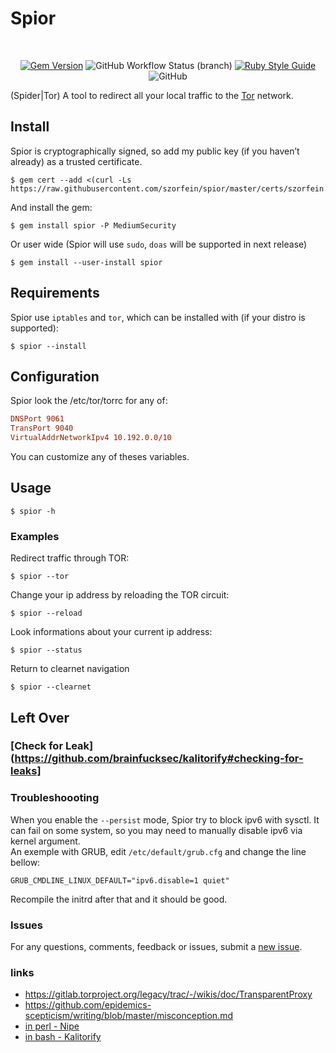 # Spior

<div align="center">
<br/>

[![Gem Version](https://badge.fury.io/rb/spior.svg)](https://badge.fury.io/rb/spior)
![GitHub Workflow Status (branch)](https://img.shields.io/github/workflow/status/szorfein/spior/Rubocop/devel)
[![Ruby Style Guide](https://img.shields.io/badge/code_style-rubocop-brightgreen.svg)](https://github.com/rubocop/rubocop)
![GitHub](https://img.shields.io/github/license/szorfein/spior)

</div>

(Spider|Tor) A tool to redirect all your local traffic to the [Tor](https://www.torproject.org/) network.

## Install
Spior is cryptographically signed, so add my public key (if you haven’t already) as a trusted certificate.

    $ gem cert --add <(curl -Ls https://raw.githubusercontent.com/szorfein/spior/master/certs/szorfein.pem)

And install the gem:

    $ gem install spior -P MediumSecurity

Or user wide (Spior will use `sudo`, `doas` will be supported in next release)

    $ gem install --user-install spior

## Requirements
Spior use `iptables` and `tor`, which can be installed with (if your distro is supported):

    $ spior --install

## Configuration
Spior look the /etc/tor/torrc for any of:

```conf
DNSPort 9061
TransPort 9040
VirtualAddrNetworkIpv4 10.192.0.0/10
```

You can customize any of theses variables.

## Usage

    $ spior -h

### Examples
Redirect traffic through TOR:

    $ spior --tor

Change your ip address by reloading the TOR circuit:

    $ spior --reload

Look informations about your current ip address:

    $ spior --status

Return to clearnet navigation

    $ spior --clearnet

## Left Over

### [Check for Leak](https://github.com/brainfucksec/kalitorify#checking-for-leaks]
### Troubleshoooting
When you enable the `--persist` mode, Spior try to block ipv6 with sysctl. It can fail on some system, so you may need to manually disable ipv6 via kernel argument.  
An exemple with GRUB, edit `/etc/default/grub.cfg` and change the line bellow:

```
GRUB_CMDLINE_LINUX_DEFAULT="ipv6.disable=1 quiet"
```

Recompile the initrd after that and it should be good.

### Issues
For any questions, comments, feedback or issues, submit a [new issue](https://github.com/szorfein/spior/issues/new).

### links
+ https://gitlab.torproject.org/legacy/trac/-/wikis/doc/TransparentProxy
+ https://github.com/epidemics-scepticism/writing/blob/master/misconception.md
+ [in perl - Nipe](https://github.com/htrgouvea/nipe)
+ [in bash - Kalitorify](https://github.com/brainfucksec/kalitorify)
